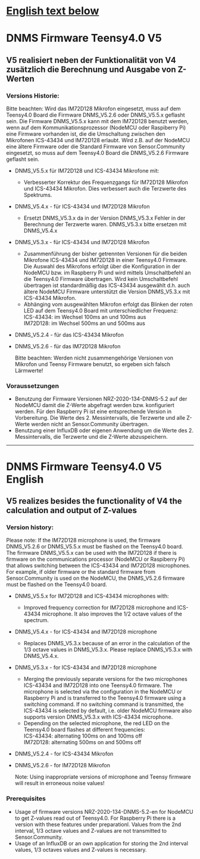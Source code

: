 # [English text below](#dnms-firmware-teensy40-v5-english)

# DNMS Firmware Teensy4.0 V5

## V5 realisiert neben der Funktionalität von V4 zusätzlich die Berechnung und Ausgabe von Z-Werten

### Versions Historie:

Bitte beachten: Wird das IM72D128 Mikrofon eingesetzt, muss auf dem Teensy4.0 Board die Firmware DNMS_V5.2.6 oder DNMS_V5.5.x geflasht sein. Die Firmware DNMS_V5.5.x kann mit dem IM72D128 benutzt werden, wenn auf dem Kommunikationsprozessor (NodeMCU oder Raspiberry Pi) eine Firmware vorhanden ist, die die Umschaltung zwischen den Mikrofonen ICS-43434 und IM72D128 erlaubt. Wird z.B. auf der NodeMCU eine ältere Firmware oder die Standard Firmware von Sensor.Community eingesetzt, so muss auf dem Teensy4.0 Board die DNMS_V5.2.6 Firmware geflasht sein.

- DNMS_V5.5.x  für IM72D128 und ICS-43434 Mikrofone mit:
	+ Verbesserter Korrektur des Frequenzgangs für IM72D128 Mikrofon und ICS-43434 Mikrofon. Dies verbessert auch die Terzwerte des Spektrums.

- DNMS_V5.4.x - für ICS-43434 und IM72D128 Mikrofon
	+ Ersetzt DNMS_V5.3.x da in der Version DNMS_V5.3.x Fehler in der Berechnung der Terzwerte waren. DNMS_V5.3.x bitte ersetzen mit DNMS_V5.4.x 

- DNMS_V5.3.x - für ICS-43434 und IM72D128 Mikrofon
	 - Zusammenführung der bisher getrennten Versionen für die beiden Mikrofone ICS-43434 und IM72D128 in einer Teensy4.0 Firmware. Die Auswahl des Mikrofons erfolgt über die Konfiguration in der NodeMCU bzw. im Raspberry Pi und wird mittels Umschaltbefehl an die Teensy4.0 Firmware übertragen. Wird kein Umschaltbefehl übertragen ist standardmäßig das ICS-43434 ausgewählt d.h. auch ältere NodeMCU Firmware unterstützt die Version DNMS_V5.3.x mit ICS-43434 Mikrofon.
	 - Abhänging vom ausgewählten Mikrofon erfolgt das Blinken der roten LED auf dem Teensy4.0 Board mit unterschiedlicher Frequenz:	
ICS-43434: im Wechsel 100ms an und 100ms aus	
IM72D128: im Wechsel 500ms an und 500ms aus


- DNMS_V5.2.4 - für das ICS-43434 Mikrofon
- DNMS_V5.2.6 - für das IM72D128 Mikrofon	
	
	Bitte beachten: Werden nicht zusammengehörige Versionen von Mikrofon und Teensy Firmware benutzt, so ergeben sich falsch Lärmwerte!

### Voraussetzungen

- Benutzung der Firmware Versionen NRZ-2020-134-DNMS-5.2 auf der NodeMCU damit die Z-Werte abgefragt werden bzw. konfiguriert werden. Für den Raspberry Pi ist eine entsprechende Version in Vorbereitung. Die Werte des 2. Messintervalls, die Terzwerte und alle Z-Werte werden nicht an Sensor.Community übertragen.
- Benutzung einer InfluxDB oder eigenen Anwendung um die Werte des 2. Messintervalls, die Terzwerte und die Z-Werte abzuspeichern.



------------------------------------------------------------------------


# DNMS Firmware Teensy4.0 V5 English

## V5 realizes besides the functionality of V4 the calculation and output of Z-values 

### Version history:

Please note: If the IM72D128 microphone is used, the firmware DNMS_V5.2.6 or DNMS_V5.5.x must be flashed on the Teensy4.0 board. The firmware DNMS_V5.5.x can be used with the IM72D128 if there is firmware on the communications processor (NodeMCU or Raspiberry Pi) that allows switching between the ICS-43434 and IM72D128 microphones. For example, if older firmware or the standard firmware from Sensor.Community is used on the NodeMCU, the DNMS_V5.2.6 firmware must be flashed on the Teensy4.0 board.

- DNMS_V5.5.x  for IM72D128 and ICS-43434 microphones with:
	+ Improved frequency correction for IM72D128 microphone and ICS-43434 microphone. It also improves the 1/2 octave values of the spectrum.

- DNMS_V5.4.x - for ICS-43434 and IM72D128 microphone
	+ Replaces DNMS_V5.3.x because of an error in the calculation of the 1/3 octave values in DNMS_V5.3.x. Please replace DNMS_V5.3.x with DNMS_V5.4.x.

- DNMS_V5.3.x - for ICS-43434 and IM72D128 microphone
	 - Merging the previously separate versions for the two microphones ICS-43434 and IM72D128 into one Teensy4.0 firmware. The microphone is selected via the configuration in the NodeMCU or Raspberry Pi and is transferred to the Teensy4.0 firmware using a switching command. If no switching command is transmitted, the ICS-43434 is selected by default, i.e. older NodeMCU firmware also supports version DNMS_V5.3.x with ICS-43434 microphone.
	 - Depending on the selected microphone, the red LED on the Teensy4.0 board flashes at different frequencies:	
ICS-43434: alternating 100ms on and 100ms off	
IM72D128: alternating 500ms on and 500ms off

- DNMS_V5.2.4 - for ICS-43434 Mikrofon
- DNMS_V5.2.6 - for IM72D128 Mikrofon	

	Note: Using inappropriate versions of microphone and Teensy firmware will result in erroneous noise values!

### Prerequisites

- Usage of firmware versions NRZ-2020-134-DNMS-5.2-en for NodeMCU to get  Z-values read out of Teensy4.0. For Raspberry Pi there is a version with these features under preparationl. Values from the 2nd interval, 1/3 octave values and Z-values are not transmitted to Sensor.Community.
- Usage of an InfluxDB or an own application for storing the 2nd interval values, 1/3 octaves values and Z-values is necessary.

